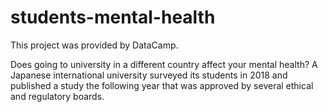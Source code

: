 # students-mental-health
This project was provided by DataCamp.

Does going to university in a different country affect your mental health? A Japanese international university surveyed its students in 2018 and published a study the following year that was approved by several ethical and regulatory boards.
